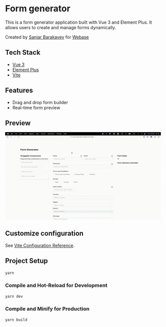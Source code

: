 # Form generator

This is a form generator application built with Vue 3 and Element Plus. It allows users to create and manage forms dynamically.

Created by [Sanjar Barakayev](https://github.com/sanjarbarakayev) for [Webase](https://webase.uz)

## Tech Stack

- [Vue 3](https://v3.vuejs.org/)
- [Element Plus](https://element-plus.org/)
- [Vite](https://vitejs.dev/)

## Features

- Drag and drop form builder
- Real-time form preview

## Preview

![Alt Text](https://github.com/sanjarbarakayev/form-generator/blob/master/public/form-generator.gif)

## Customize configuration

See [Vite Configuration Reference](https://vitejs.dev/config/).

## Project Setup

```sh
yarn
```

### Compile and Hot-Reload for Development

```sh
yarn dev
```

### Compile and Minify for Production

```sh
yarn build
```
